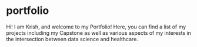 # portfolio

Hi! I am Krish, and welcome to my Portfolio! Here, you can find a list of my projects including my Capstone as well as various aspects of my interests in the intersection between data science and healthcare.
